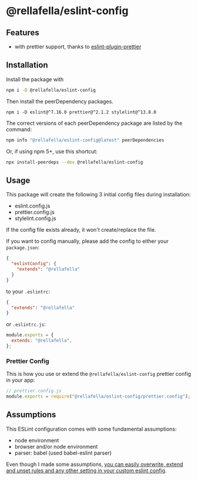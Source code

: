 # @rellafella/eslint-config

## Features

- with prettier support, thanks to [eslint-plugin-prettier](prettier.io/docs/en/eslint.html#use-eslint-to-run-prettier)

## Installation

Install the package with

```sh
npm i -D @rellafella/eslint-config
```

Then install the peerDependency packages.

```
npm i -D eslint@^7.16.0 prettier@^2.1.2 stylelint@^13.8.0
```

The correct versions of each peerDependency package are listed by the command:

```sh
npm info "@rellafella/eslint-config@latest" peerDependencies
```

Or, if using npm 5+, use this shortcut:

```sh
npx install-peerdeps --dev @rellafella/eslint-config
```

## Usage

This package will create the following 3 initial config files during installation:

- eslint.config.js
- prettier.config.js
- stylelint.config.js

If the config file exists already, it won't create/replace the file.

If you want to config manually, please add the config to either your `package.json`:

```json
{
  "eslintConfig": {
    "extends": "@rellafella"
  }
}
```

to your `.eslintrc`:

```json
{
  "extends": "@rellafella"
}
```

or `.eslintrc.js`:

```js
module.exports = {
  extends: "@rellafella",
};
```

### Prettier Config

This is how you use or extend the `@rellafella/eslint-config` prettier config in your
app:

```js
// prettier.config.js
module.exports = require("@rellafella/eslint-config/prettier.config");
```

## Assumptions

This ESLint configuration comes with some fundamental assumptions:

- node environment
- browser and/or node environment
- parser: babel (used babel-eslint parser)

Even though I made some assumptions, [you can easily overwrite, extend and unset
rules and any other setting in your custom eslint config](https://eslint.org/docs/user-guide/configuring).
